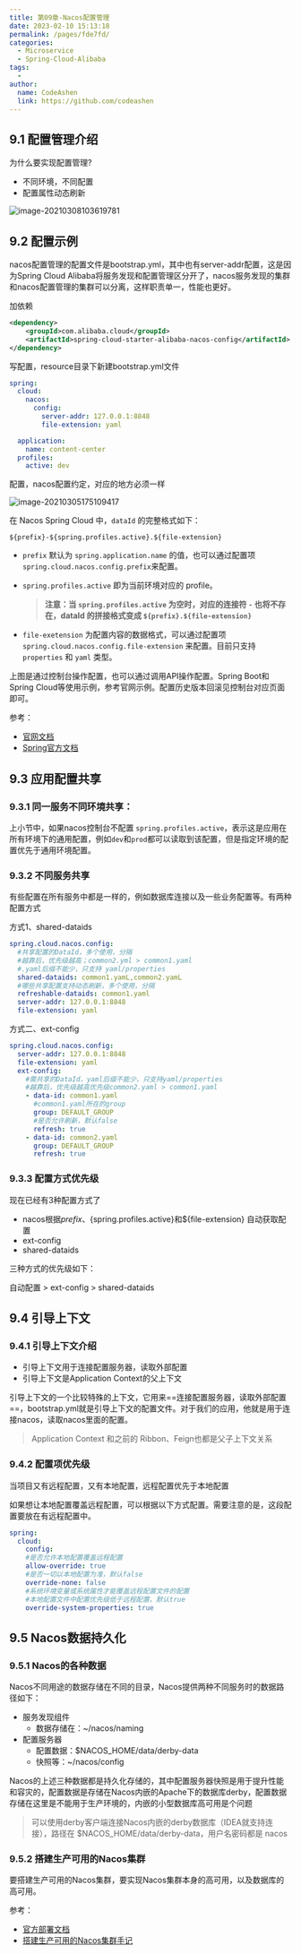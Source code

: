 ```yaml
---
title: 第09章-Nacos配置管理
date: 2023-02-10 15:13:18
permalink: /pages/fde7fd/
categories:
  - Microservice
  - Spring-Cloud-Alibaba
tags:
  - 
author: 
  name: CodeAshen
  link: https://github.com/codeashen
---
```

## 9.1 配置管理介绍

为什么要实现配置管理?

- 不同环境，不同配置
- 配置属性动态刷新

![image-20210308103619781](C:\Users\wanggaosheng\AppData\Roaming\Typora\typora-user-images\image-20210308103619781.png)

## 9.2 配置示例

nacos配置管理的配置文件是bootstrap.yml，其中也有server-addr配置，这是因为Spring Cloud Alibaba将服务发现和配置管理区分开了，nacos服务发现的集群和nacos配置管理的集群可以分离，这样职责单一，性能也更好。

加依赖

```xml
<dependency>
    <groupId>com.alibaba.cloud</groupId>
    <artifactId>spring-cloud-starter-alibaba-nacos-config</artifactId>
</dependency>
```

写配置，resource目录下新建bootstrap.yml文件

```yml
spring:
  cloud:
    nacos:
      config:
        server-addr: 127.0.0.1:8848
        file-extension: yaml

  application:
    name: content-center
  profiles:
    active: dev
```

配置，nacos配置约定，对应的地方必须一样

![image-20210305175109417](https://s3.ax1x.com/2021/03/08/6Qe76S.png)

在 Nacos Spring Cloud 中，`dataId` 的完整格式如下：

```plain
${prefix}-${spring.profiles.active}.${file-extension}
```

- `prefix` 默认为 `spring.application.name` 的值，也可以通过配置项 `spring.cloud.nacos.config.prefix`来配置。

- `spring.profiles.active` 即为当前环境对应的 profile。 

  > **注意：当 `spring.profiles.active` 为空时，对应的连接符 `-` 也将不存在，dataId 的拼接格式变成 `${prefix}.${file-extension}`**

- `file-exetension` 为配置内容的数据格式，可以通过配置项 `spring.cloud.nacos.config.file-extension` 来配置。目前只支持 `properties` 和 `yaml` 类型。

上图是通过控制台操作配置，也可以通过调用API操作配置。Spring Boot和Spring Cloud等使用示例，参考官网示例。配置历史版本回滚见控制台对应页面即可。

参考：

- [官网文档](https://nacos.io/zh-cn/docs/quick-start-spring-cloud.html)
- [Spring官方文档](https://spring-cloud-alibaba-group.github.io/github-pages/hoxton/en-us/index.html#_spring_cloud_alibaba_nacos_config)

## 9.3 应用配置共享

### 9.3.1 同一服务不同环境共享：

上小节中，如果nacos控制台不配置 `spring.profiles.active`，表示这是应用在所有环境下的通用配置，例如`dev`和`prod`都可以读取到该配置，但是指定环境的配置优先于通用环境配置。

### 9.3.2 不同服务共享

有些配置在所有服务中都是一样的，例如数据库连接以及一些业务配置等。有两种配置方式

方式1、shared-dataids

```yml
spring.cloud.nacos.config:
  #共享配置的DataId，多个使用，分隔 
  #越靠后，优先级越高；common2.yml > common1.yaml 
  #.yaml后缀不能少，只支持 yaml/properties 
  shared-dataids: common1.yamL,common2.yamL 
  #哪些共享配置支持动态刷新，多个使用，分隔 
  refreshable-dataids: common1.yaml 
  server-addr: 127.0.0.1:8848 
  file-extension: yaml
```

方式二、ext-config

```yml
spring.cloud.nacos.config:
  server-addr: 127.0.0.1:8848 
  file-extension: yaml 
  ext-config:
    #需共享的DataId，yaml后缀不能少，只支持yaml/properties 
    #越靠后，优先级越高优先级common2.yaml > common1.yaml 
    - data-id: common1.yaml 
      #common1.yaml所在的group 
      group: DEFAULT_GROUP 
      #是否允许刷新，默认false 
      refresh: true 
    - data-id: common2.yaml 
      group: DEFAULT_GROUP 
      refresh: true
```

### 9.3.3 配置方式优先级

现在已经有3种配置方式了

- nacos根据${prefix}、${spring.profiles.active}和${file-extension} 自动获取配置
- ext-config
- shared-dataids

三种方式的优先级如下：

自动配置 > ext-config > shared-dataids

## 9.4 引导上下文

### 9.4.1 引导上下文介绍

- 引导上下文用于连接配置服务器，读取外部配置
- 引导上下文是Application Context的父上下文

引导上下文的一个比较特殊的上下文，它用来==连接配置服务器，读取外部配置==，bootstrap.yml就是引导上下文的配置文件。对于我们的应用，他就是用于连接nacos，读取nacos里面的配置。

> Application Context 和之前的 Ribbon、Feign也都是父子上下文关系

### 9.4.2 配置项优先级

当项目又有远程配置，又有本地配置，远程配置优先于本地配置

如果想让本地配置覆盖远程配置，可以根据以下方式配置。需要注意的是，这段配置要放在有远程配置中。

```yml
spring:
  cloud:
    config:
    #是否允许本地配置覆盖远程配置
    allow-override: true
    #是否一切以本地配置为准，默认false
    override-none: false
    #系统环境变量或系统属性才能覆盖远程配置文件的配置
    #本地配置文件中配置优先级低于远程配置，默认true
    override-system-properties: true
```

## 9.5 Nacos数据持久化

### 9.5.1 Nacos的各种数据

Nacos不同用途的数据存储在不同的目录，Nacos提供两种不同服务时的数据路径如下：

- 服务发现组件
  - 数据存储在：~/nacos/naming
- 配置服务器
  - 配置数据：$NACOS_HOME/data/derby-data
  - 快照等：~/nacos/config

Nacos的上述三种数据都是持久化存储的，其中配置服务器快照是用于提升性能和容灾的，配置数据是存储在Nacos内嵌的Apache下的数据库derby，配置数据存储在这里是不能用于生产环境的，内嵌的小型数据库高可用是个问题

> 可以使用derby客户端连接Nacos内嵌的derby数据库（IDEA就支持连接），路径在 $NACOS_HOME/data/derby-data，用户名密码都是 nacos

### 9.5.2 搭建生产可用的Nacos集群

要搭建生产可用的Nacos集群，要实现Nacos集群本身的高可用，以及数据库的高可用。

参考：
- [官方部署文档](https://nacos.io/zh-cn/docs/deployment.html)
- [搭建生产可用的Nacos集群手记](https://www.imooc.com/article/288153)